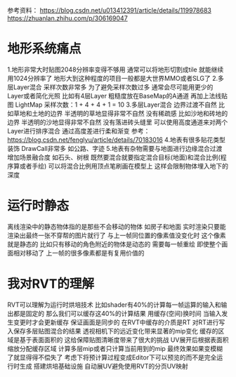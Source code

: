 参考资料：
https://blog.csdn.net/u013412391/article/details/119978683
https://zhuanlan.zhihu.com/p/306169047

# 地形系统痛点
1.地形非常大时贴图2048分辨率变得不够用
    通常可以将地形切割成tile 就能继续用1024分辨率了
    地形大到这种程度的项目一般都是大世界MMO或者SLG了
2.多层Layer混合 采样次数非常多
    为了避免采样次数过多 通常会尽可能用更少的Layer或者简化光照
    比如有4层Layer 粗糙度放在BaseMap的A通道 再加上法线贴图 LightMap
    采样次数：1 + 4 + 4 + 1 = 10
3.多层Layer混合 边界过渡不自然
    比如草地和土地的边界 半透明的草地显得非常不自然 没有稀疏感
    比如沙地和砖地的边界 半透明的沙地显得非常不自然 没有落进砖头缝里
    可以使用高度通道来对两个Layer进行排序混合 通过高度差进行柔和渐变
    参考：https://blog.csdn.net/fenglyu/article/details/70183016
4.地表有很多贴花类型装饰 DrawCall非常多
    如公路、字迹
5.地表有杂物需要与地面进行边缘混合过渡 增加场景融合度
    如石头、树根
    既然要混合就要指定混合目标(地面)和混合比例(程序算或者手绘)
    可以将混合比例用顶点笔刷画在模型上 这样会限制物体埋入地下的深度

# 运行时静态
离线渲染中的静态物体指的是那些不会移动的物体 如房子和地面
实时渲染只要能渲染出最终一张不穿帮的图片就行了
    与上一帧同位置的像素值没变化时 这个像素就是静态的
    比如只有移动的角色附近的物体是动态的 需要每一帧重绘
    即使整个画面相对移动了 上一帧的很多像素都是有复用价值的

# 我对RVT的理解
RVT可以理解为运行时烘培技术
比如shader有40%的计算每一帧运算的输入和输出都是固定的 那么我们可以缓存这40%的计算结果
用缓存(空间)换时间 当输入发生变更时才会更新缓存 保证画面是同步的
在RVT中缓存的介质是RT 对RT进行写入保存多层贴图混合的结果
    透视相机下的远近变化带来显著的mip变化
    缓存的区域是基于表面面积的 这给保障贴图清晰度带来了很大的挑战
        UV展开后根据表面积缩放分配缓存区域
        计算多层mip或者只计算当前用到的mip
最终效果如果变模糊了就显得得不偿失了
考虑下将预计算过程变成Editor下可以预览的而不是完全运行时生成
    搭建烘培基础设施 自动展UV避免使用RVT的分页UV映射